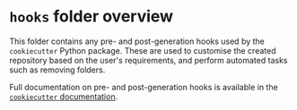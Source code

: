 # `hooks` folder overview

This folder contains any pre- and post-generation hooks used by the `cookiecutter`
Python package. These are used to customise the created repository based on the
user's requirements, and perform automated tasks such as removing folders.

Full documentation on pre- and post-generation hooks is available in
the [`cookiecutter` documentation][cookiecutter-hooks].

[cookiecutter-hooks]: https://cookiecutter.readthedocs.io/en/latest/advanced/hooks.html
